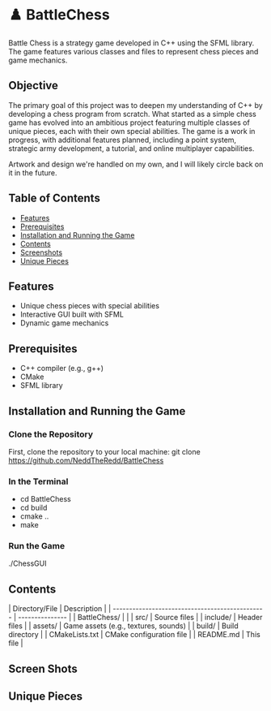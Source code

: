 # ♟️ BattleChess

Battle Chess is a strategy game developed in C++ using the SFML library. The game features various classes and files to represent chess pieces and game mechanics.

## Objective

The primary goal of this project was to deepen my understanding of C++ by developing a chess program from scratch. What started as a simple chess game has evolved into an ambitious project featuring multiple classes of unique pieces, each with their own special abilities. The game is a work in progress, with additional features planned, including a point system, strategic army development, a tutorial, and online multiplayer capabilities. 

Artwork and design we're handled on my own, and I will likely circle back on it in the future. 

## Table of Contents
* [Features](#Feat)
* [Prerequisites](#Pre)
* [Installation and Running the Game](#Inst)
* [Contents](#Cont)
* [Screenshots](#SS)
* [Unique Pieces](#Uni)

## Features
<a name="Feat"></a>
- Unique chess pieces with special abilities
- Interactive GUI built with SFML
- Dynamic game mechanics

## Prerequisites
<a name="Pre"></a>
- C++ compiler (e.g., g++)
- CMake
- SFML library

## Installation and Running the Game
<a name="Inst"></a>

### Clone the Repository
First, clone the repository to your local machine:
git clone https://github.com/NeddTheRedd/BattleChess

### In the Terminal
- cd BattleChess
- cd build
- cmake ..
- make

### Run the Game
./ChessGUI

## Contents
<a name="Cont"></a>
| Directory/File | Description |
| ----------------------------------------------- | --------------- |
| BattleChess/ | |
| src/ | Source files |
| include/ | Header files |
| assets/ | Game assets (e.g., textures, sounds) |
| build/ | Build directory |
| CMakeLists.txt | CMake configuration file |
| README.md | This file |

## Screen Shots
<a name="SS"></a>

## Unique Pieces
<a name="Uni"></a>
